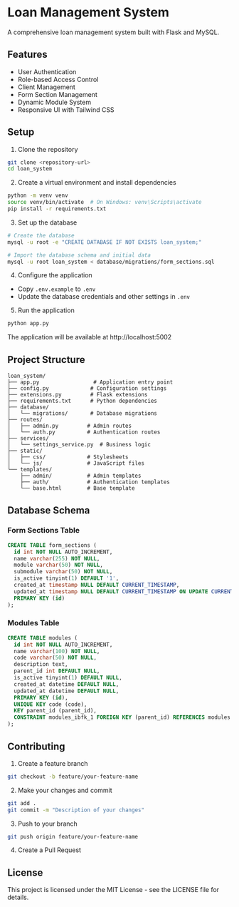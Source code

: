 # Loan Management System

A comprehensive loan management system built with Flask and MySQL.

## Features

- User Authentication
- Role-based Access Control
- Client Management
- Form Section Management
- Dynamic Module System
- Responsive UI with Tailwind CSS

## Setup

1. Clone the repository
```bash
git clone <repository-url>
cd loan_system
```

2. Create a virtual environment and install dependencies
```bash
python -m venv venv
source venv/bin/activate  # On Windows: venv\Scripts\activate
pip install -r requirements.txt
```

3. Set up the database
```bash
# Create the database
mysql -u root -e "CREATE DATABASE IF NOT EXISTS loan_system;"

# Import the database schema and initial data
mysql -u root loan_system < database/migrations/form_sections.sql
```

4. Configure the application
- Copy `.env.example` to `.env`
- Update the database credentials and other settings in `.env`

5. Run the application
```bash
python app.py
```

The application will be available at http://localhost:5002

## Project Structure

```
loan_system/
├── app.py                 # Application entry point
├── config.py             # Configuration settings
├── extensions.py         # Flask extensions
├── requirements.txt      # Python dependencies
├── database/            
│   └── migrations/       # Database migrations
├── routes/              
│   ├── admin.py         # Admin routes
│   └── auth.py          # Authentication routes
├── services/            
│   └── settings_service.py  # Business logic
├── static/              
│   ├── css/             # Stylesheets
│   └── js/              # JavaScript files
└── templates/           
    ├── admin/           # Admin templates
    ├── auth/            # Authentication templates
    └── base.html        # Base template
```

## Database Schema

### Form Sections Table
```sql
CREATE TABLE form_sections (
  id int NOT NULL AUTO_INCREMENT,
  name varchar(255) NOT NULL,
  module varchar(50) NOT NULL,
  submodule varchar(50) NOT NULL,
  is_active tinyint(1) DEFAULT '1',
  created_at timestamp NULL DEFAULT CURRENT_TIMESTAMP,
  updated_at timestamp NULL DEFAULT CURRENT_TIMESTAMP ON UPDATE CURRENT_TIMESTAMP,
  PRIMARY KEY (id)
);
```

### Modules Table
```sql
CREATE TABLE modules (
  id int NOT NULL AUTO_INCREMENT,
  name varchar(100) NOT NULL,
  code varchar(50) NOT NULL,
  description text,
  parent_id int DEFAULT NULL,
  is_active tinyint(1) DEFAULT NULL,
  created_at datetime DEFAULT NULL,
  updated_at datetime DEFAULT NULL,
  PRIMARY KEY (id),
  UNIQUE KEY code (code),
  KEY parent_id (parent_id),
  CONSTRAINT modules_ibfk_1 FOREIGN KEY (parent_id) REFERENCES modules (id) ON DELETE CASCADE
);
```

## Contributing

1. Create a feature branch
```bash
git checkout -b feature/your-feature-name
```

2. Make your changes and commit
```bash
git add .
git commit -m "Description of your changes"
```

3. Push to your branch
```bash
git push origin feature/your-feature-name
```

4. Create a Pull Request

## License

This project is licensed under the MIT License - see the LICENSE file for details.
